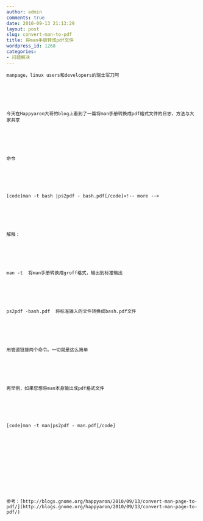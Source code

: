 ```yaml
---
author: admin
comments: true
date: 2010-09-13 21:13:29
layout: post
slug: convert-man-to-pdf
title: 将man手册转成pdf文件
wordpress_id: 1268
categories:
- 问题解决
---
```



	manpage，linux users和developers的瑞士军刀阿






	今天在Happyaron大哥的blog上看到了一篇将man手册转换成pdf格式文件的日志，方法与大家共享






	命令






	[code]man -t bash |ps2pdf - bash.pdf[/code]<!-- more -->






	解释：






	man -t  将man手册转换成groff格式，输出到标准输出






	ps2pdf -bash.pdf  将标准输入的文件转换成bash.pdf文件






	用管道链接两个命令。一切就是这么简单






	再举例，如果您想将man本身输出成pdf格式文件






	[code]man -t man|ps2pdf - man.pdf[/code]






	 






	参考：[http://blogs.gnome.org/happyaron/2010/09/13/convert-man-page-to-pdf/](http://blogs.gnome.org/happyaron/2010/09/13/convert-man-page-to-pdf/)




